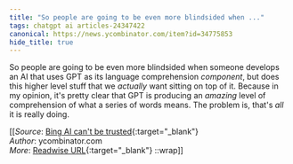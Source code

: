 ```yaml
---
title: "So people are going to be even more blindsided when ..."
tags: chatgpt ai articles-24347422
canonical: https://news.ycombinator.com/item?id=34775853
hide_title: true
---
```


So people are going to be even more blindsided when someone develops an AI that uses GPT as its language comprehension *component*, but does this higher level stuff that we *actually* want sitting on top of it. Because in my opinion, it's pretty clear that GPT is producing an *amazing* level of comprehension of what a series of words means. The problem is, that's *all* it is really doing.


[[_Source_: [Bing AI can't be trusted](https://news.ycombinator.com/item?id=34775853){:target="_blank"}<br>
_Author_: ycombinator.com<br>
_More_: [Readwise URL](https://readwise.io/open/475475723){:target="_blank"}
::wrap]]